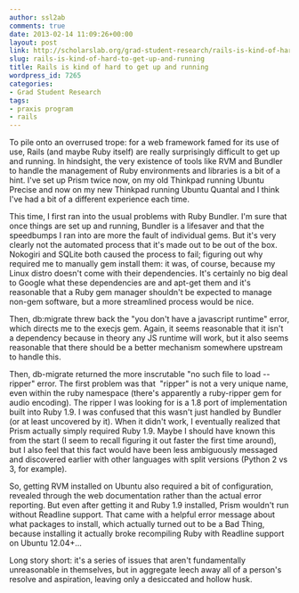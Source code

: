 ```yaml
---
author: ssl2ab
comments: true
date: 2013-02-14 11:09:26+00:00
layout: post
link: http://scholarslab.org/grad-student-research/rails-is-kind-of-hard-to-get-up-and-running/
slug: rails-is-kind-of-hard-to-get-up-and-running
title: Rails is kind of hard to get up and running
wordpress_id: 7265
categories:
- Grad Student Research
tags:
- praxis program
- rails
---
```


To pile onto an overrused trope: for a web framework famed for its use of use, Rails (and maybe Ruby itself) are really surprisingly difficult to get up and running. In hindsight, the very existence of tools like RVM and Bundler to handle the management of Ruby environments and libraries is a bit of a hint. I've set up Prism twice now, on my old Thinkpad running Ubuntu Precise and now on my new Thinkpad running Ubuntu Quantal and I think I've had a bit of a different experience each time.

This time, I first ran into the usual problems with Ruby Bundler. I'm sure that once things are set up and running, Bundler is a lifesaver and that the speedbumps I ran into are more the fault of individual gems. But it's very clearly not the automated process that it's made out to be out of the box. Nokogiri and SQLite both caused the process to fail; figuring out why required me to manually gem install them: it was, of course, because my Linux distro doesn't come with their dependencies. It's certainly no big deal to Google what these dependencies are and apt-get them and it's reasonable that a Ruby gem manager shouldn't be expected to manage non-gem software, but a more streamlined process would be nice.

Then, db:migrate threw back the "you don't have a javascript runtime" error, which directs me to the execjs gem. Again, it seems reasonable that it isn't a dependency because in theory any JS runtime will work, but it also seems reasonable that there should be a better mechanism somewhere upstream to handle this.

Then, db-migrate returned the more inscrutable "no such file to load -- ripper" error. The first problem was that  "ripper" is not a very unique name, even within the ruby namespace (there's apparently a ruby-ripper gem for audio encoding). The ripper I was looking for is a 1.8 port of implementation built into Ruby 1.9. I was confused that this wasn't just handled by Bundler (or at least uncovered by it). When it didn't work, I eventually realized that Prism actually simply required Ruby 1.9. Maybe I should have known this from the start (I seem to recall figuring it out faster the first time around), but I also feel that this fact would have been less ambiguously messaged and discovered earlier with other languages with split versions (Python 2 vs 3, for example).

So, getting RVM installed on Ubuntu also required a bit of configuration, revealed through the web documentation rather than the actual error reporting. But even after getting it and Ruby 1.9 installed, Prism wouldn't run without Readline support. That came with a helpful error message about what packages to install, which actually turned out to be a Bad Thing, because installing it actually broke recompiling Ruby with Readline support on Ubuntu 12.04+...

Long story short: it's a series of issues that aren't fundamentally unreasonable in themselves, but in aggregate leech away all of a person's resolve and aspiration, leaving only a desiccated and hollow husk.
